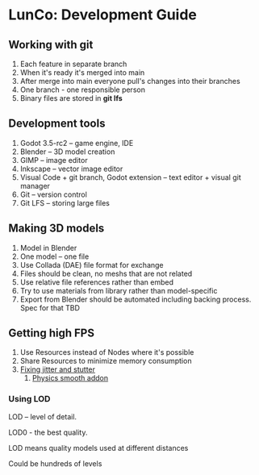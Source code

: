 # LunCo: Development Guide

## Working with git
1. Each feature in separate branch
2. When it's ready it's merged into main
3. After merge into main everyone pull's changes into their branches
4. One branch - one responsible person
5. Binary files are stored in **git lfs**
   
## Development tools
1. Godot 3.5-rc2 – game engine, IDE 
2. Blender – 3D model creation
3. GIMP – image editor
4. Inkscape – vector image editor 
5. Visual Code + git branch, Godot extension – text editor + visual git manager
6. Git – version control
7. Git LFS – storing large files

## Making 3D models
1. Model in Blender
2. One model – one file
3. Use Collada (DAE) file format for exchange
4. Files should be clean, no meshs that are not related
5. Use relative file references rather than embed
6. Try to use materials from library rather than model-specific
7. Export from Blender should be automated including backing process. Spec for that TBD

## Getting high FPS
1. Use Resources instead of Nodes where it's possible
2. Share Resources to minimize memory consumption
3. [Fixing jitter and stutter](https://docs.godotengine.org/en/stable/tutorials/rendering/jitter_stutter.html)
   1. [Physics smooth addon](https://github.com/lawnjelly/smoothing-addon)

### Using LOD
LOD – level of detail. 

LOD0 - the best quality. 

LOD means quality models used at different distances

Could be hundreds of levels